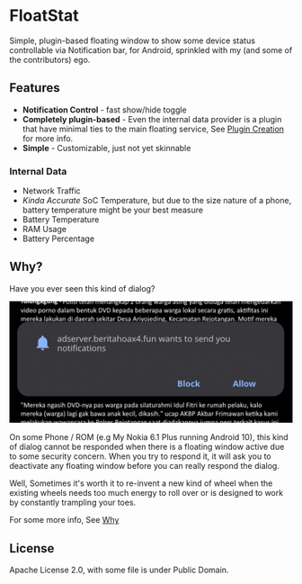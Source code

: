 # FloatStat
Simple, plugin-based floating window to show some device status controllable via Notification bar, 
for Android, sprinkled with my (and some of the contributors) ego.

## Features
- **Notification Control** - fast show/hide toggle
- **Completely plugin-based** - Even the internal data provider is a plugin that have minimal 
  ties to the main floating service, See [Plugin Creation](readme/CONTRIBS.MD#plugin) for more info.  
- **Simple** - Customizable, just not yet skinnable 

### Internal Data 
- Network Traffic
- *Kinda Accurate* SoC Temperature, but due to the size nature of a phone, battery temperature might be your best measure
- Battery Temperature
- RAM Usage
- Battery Percentage


## Why?
Have you ever seen this kind of dialog?

![Some example of annoying ad push notification confirmation dialog](readme/1.jpg)

On some Phone / ROM (e.g My Nokia 6.1 Plus running Android 10), this kind of dialog cannot be
responded when there is a floating window active due to some security concern. When you try to
respond it, it will ask you to deactivate any floating window before you can really respond the
dialog.

Well, Sometimes it's worth it to re-invent a new kind of wheel when the existing wheels needs too
much energy to roll over or is designed to work by constantly trampling your toes.

For some more info, See [Why](readme/WHY.MD)

## License
Apache License 2.0, with some file is under Public Domain.